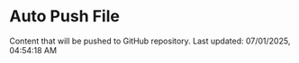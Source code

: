 # Auto Push File

Content that will be pushed to GitHub repository.
Last updated: 07/01/2025, 04:54:18 AM